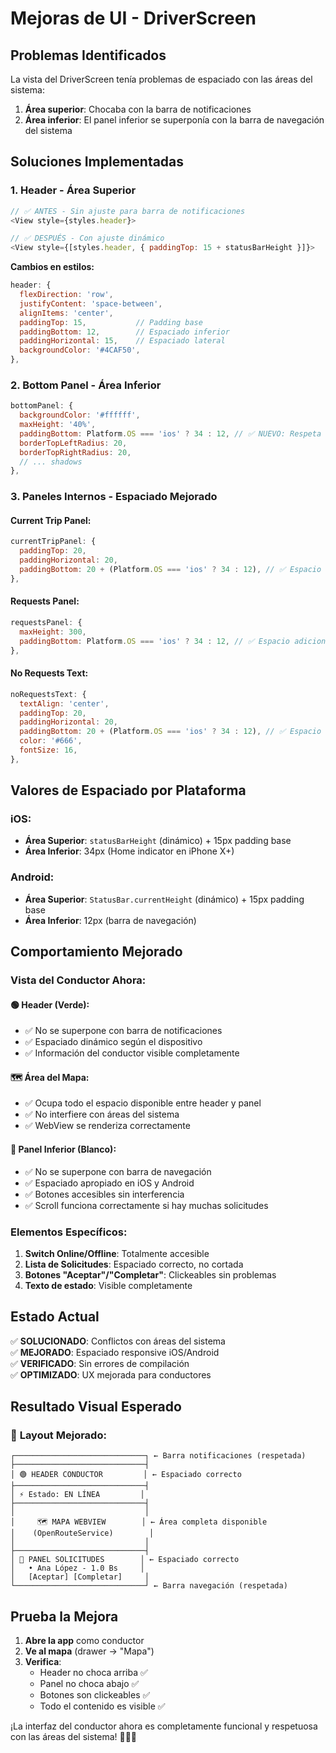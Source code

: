 # Mejoras de UI - DriverScreen

## Problemas Identificados

La vista del DriverScreen tenía problemas de espaciado con las áreas del sistema:
1. **Área superior**: Chocaba con la barra de notificaciones
2. **Área inferior**: El panel inferior se superponía con la barra de navegación del sistema

## Soluciones Implementadas

### 1. **Header - Área Superior**
```javascript
// ✅ ANTES - Sin ajuste para barra de notificaciones
<View style={styles.header}>

// ✅ DESPUÉS - Con ajuste dinámico
<View style={[styles.header, { paddingTop: 15 + statusBarHeight }]}>
```

**Cambios en estilos:**
```javascript
header: {
  flexDirection: 'row',
  justifyContent: 'space-between',
  alignItems: 'center',
  paddingTop: 15,           // Padding base
  paddingBottom: 12,        // Espaciado inferior
  paddingHorizontal: 15,    // Espaciado lateral
  backgroundColor: '#4CAF50',
},
```

### 2. **Bottom Panel - Área Inferior**
```javascript
bottomPanel: {
  backgroundColor: '#ffffff',
  maxHeight: '40%',
  paddingBottom: Platform.OS === 'ios' ? 34 : 12, // ✅ NUEVO: Respeta área inferior
  borderTopLeftRadius: 20,
  borderTopRightRadius: 20,
  // ... shadows
},
```

### 3. **Paneles Internos - Espaciado Mejorado**

#### Current Trip Panel:
```javascript
currentTripPanel: {
  paddingTop: 20,
  paddingHorizontal: 20,
  paddingBottom: 20 + (Platform.OS === 'ios' ? 34 : 12), // ✅ Espacio adicional
},
```

#### Requests Panel:
```javascript
requestsPanel: {
  maxHeight: 300,
  paddingBottom: Platform.OS === 'ios' ? 34 : 12, // ✅ Espacio adicional
},
```

#### No Requests Text:
```javascript
noRequestsText: {
  textAlign: 'center',
  paddingTop: 20,
  paddingHorizontal: 20,
  paddingBottom: 20 + (Platform.OS === 'ios' ? 34 : 12), // ✅ Espacio adicional
  color: '#666',
  fontSize: 16,
},
```

## Valores de Espaciado por Plataforma

### iOS:
- **Área Superior**: `statusBarHeight` (dinámico) + 15px padding base
- **Área Inferior**: 34px (Home indicator en iPhone X+)

### Android:
- **Área Superior**: `StatusBar.currentHeight` (dinámico) + 15px padding base  
- **Área Inferior**: 12px (barra de navegación)

## Comportamiento Mejorado

### **Vista del Conductor Ahora:**

#### 🟢 **Header (Verde):**
- ✅ No se superpone con barra de notificaciones
- ✅ Espaciado dinámico según el dispositivo
- ✅ Información del conductor visible completamente

#### 🗺️ **Área del Mapa:**
- ✅ Ocupa todo el espacio disponible entre header y panel
- ✅ No interfiere con áreas del sistema
- ✅ WebView se renderiza correctamente

#### 📱 **Panel Inferior (Blanco):**
- ✅ No se superpone con barra de navegación
- ✅ Espaciado apropiado en iOS y Android
- ✅ Botones accesibles sin interferencia
- ✅ Scroll funciona correctamente si hay muchas solicitudes

### **Elementos Específicos:**

1. **Switch Online/Offline**: Totalmente accesible
2. **Lista de Solicitudes**: Espaciado correcto, no cortada
3. **Botones "Aceptar"/"Completar"**: Clickeables sin problemas
4. **Texto de estado**: Visible completamente

## Estado Actual

✅ **SOLUCIONADO**: Conflictos con áreas del sistema  
✅ **MEJORADO**: Espaciado responsive iOS/Android  
✅ **VERIFICADO**: Sin errores de compilación  
✅ **OPTIMIZADO**: UX mejorada para conductores  

## Resultado Visual Esperado

### 📱 **Layout Mejorado:**
```
┌─────────────────────────────┐ ← Barra notificaciones (respetada)
├─────────────────────────────┤
│ 🟢 HEADER CONDUCTOR         │ ← Espaciado correcto
├─────────────────────────────┤
│ ⚡ Estado: EN LÍNEA         │
├─────────────────────────────┤
│                             │
│     🗺️ MAPA WEBVIEW        │ ← Área completa disponible
│    (OpenRouteService)        │
│                             │
├─────────────────────────────┤
│ 📱 PANEL SOLICITUDES        │ ← Espaciado correcto
│   • Ana López - 1.0 Bs     │
│   [Aceptar] [Completar]     │
└─────────────────────────────┘ ← Barra navegación (respetada)
```

## Prueba la Mejora

1. **Abre la app** como conductor
2. **Ve al mapa** (drawer → "Mapa") 
3. **Verifica**:
   - Header no choca arriba ✅
   - Panel no choca abajo ✅
   - Botones son clickeables ✅
   - Todo el contenido es visible ✅

¡La interfaz del conductor ahora es completamente funcional y respetuosa con las áreas del sistema! 🚗📱✨
